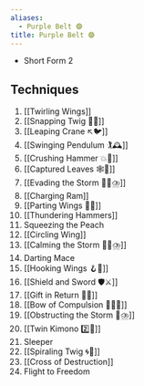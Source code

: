 ```yaml
---
aliases:
  - Purple Belt 🟣
title: Purple Belt 🟣
---
```

- Short Form 2

## Techniques

1. [[Twirling Wings]]
2. [[Snapping Twig 🔄🌳]]
3. [[Leaping Crane ↖️🐦]]
4. [[Swinging Pendulum 🏌🕰️]]
5. [[Crushing Hammer 💥🔨]]
6. [[Captured Leaves 🕸️🍃]]
7. [[Evading the Storm 🏃‍♀️⛈️]]
8. [[Charging Ram]]
9. [[Parting Wings 🥳🪽]]
10. [[Thundering Hammers]]
11. Squeezing the Peach
12. [[Circling Wing]]
13. [[Calming the Storm 🧘‍♀️⛈️]]
14. Darting Mace
15. [[Hooking Wings 🪝🪽]]
16. [[Shield and Sword 🛡️⚔️]]
17. [[Gift in Return 🎁🔄]]
18. [[Bow of Compulsion 🙇‍♂️🔗]]
19. [[Obstructing the Storm 🚧⛈️]]
20. [[Twin Kimono 2️⃣👘]]
21. Sleeper
22. [[Spiraling Twig 🌀🌿]]
23. [[Cross of Destruction]]
24. Flight to Freedom
